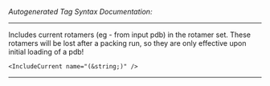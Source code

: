 _Autogenerated Tag Syntax Documentation:_

---
Includes current rotamers (eg - from input pdb) in the rotamer set. These rotamers will be lost after a packing run, so they are only effective upon initial loading of a pdb!

```
<IncludeCurrent name="(&string;)" />
```



---

